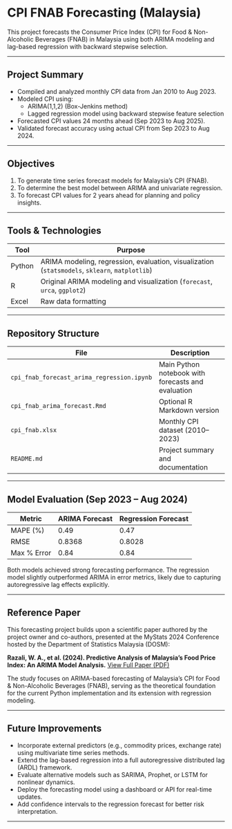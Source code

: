 # CPI FNAB Forecasting (Malaysia)

This project forecasts the Consumer Price Index (CPI) for Food & Non-Alcoholic Beverages (FNAB) in Malaysia using both ARIMA modeling and lag-based regression with backward stepwise selection.

---

## Project Summary

- Compiled and analyzed monthly CPI data from Jan 2010 to Aug 2023.
- Modeled CPI using:
  - ARIMA(1,1,2) (Box-Jenkins method)
  - Lagged regression model using backward stepwise feature selection
- Forecasted CPI values 24 months ahead (Sep 2023 to Aug 2025).
- Validated forecast accuracy using actual CPI from Sep 2023 to Aug 2024.

---

## Objectives

1. To generate time series forecast models for Malaysia’s CPI (FNAB).
2. To determine the best model between ARIMA and univariate regression.
3. To forecast CPI values for 2 years ahead for planning and policy insights.

---

## Tools & Technologies

| Tool      | Purpose                                                  |
|-----------|----------------------------------------------------------|
| Python    | ARIMA modeling, regression, evaluation, visualization (`statsmodels`, `sklearn`, `matplotlib`) |
| R         | Original ARIMA modeling and visualization (`forecast`, `urca`, `ggplot2`) |
| Excel     | Raw data formatting                                      |

---

## Repository Structure

| File                                      | Description                                        |
|-------------------------------------------|----------------------------------------------------|
| `cpi_fnab_forecast_arima_regression.ipynb`| Main Python notebook with forecasts and evaluation |
| `cpi_fnab_arima_forecast.Rmd`            | Optional R Markdown version                        |
| `cpi_fnab.xlsx`                           | Monthly CPI dataset (2010–2023)                    |
| `README.md`                               | Project summary and documentation                  |

---

## Model Evaluation (Sep 2023 – Aug 2024)

| Metric        | ARIMA Forecast | Regression Forecast |
|---------------|----------------|---------------------|
| MAPE (%)      | 0.49           | 0.47                |
| RMSE          | 0.8368         | 0.8028              |
| Max % Error   | 0.84           | 0.84                |

Both models achieved strong forecasting performance. The regression model slightly outperformed ARIMA in error metrics, likely due to capturing autoregressive lag effects explicitly.

---

## Reference Paper

This forecasting project builds upon a scientific paper authored by the project owner and co-authors, presented at the MyStats 2024 Conference hosted by the Department of Statistics Malaysia (DOSM):

**Razali, W. A., et al. (2024). Predictive Analysis of Malaysia’s Food Price Index: An ARIMA Model Analysis.**
[View Full Paper (PDF)](https://www.dosm.gov.my/uploads/files/mystats-conference/2024/scientific-papers/20-Paper-Predictive-Analysis-of-Malaysias-Food-Price-Index-An-ARIMA-Model-Analysis.pdf)

The study focuses on ARIMA-based forecasting of Malaysia’s CPI for Food & Non-Alcoholic Beverages (FNAB), serving as the theoretical foundation for the current Python implementation and its extension with regression modeling.

---

## Future Improvements

- Incorporate external predictors (e.g., commodity prices, exchange rate) using multivariate time series methods.
- Extend the lag-based regression into a full autoregressive distributed lag (ARDL) framework.
- Evaluate alternative models such as SARIMA, Prophet, or LSTM for nonlinear dynamics.
- Deploy the forecasting model using a dashboard or API for real-time updates.
- Add confidence intervals to the regression forecast for better risk interpretation.

---
